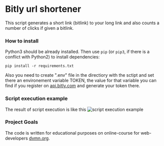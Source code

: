 # Bitly url shortener

This script generates a short link (bitlink) to your long link and also counts a number of clicks if given a bitlink.

### How to install

Python3 should be already installed. 
Then use `pip` (or `pip3`, if there is a conflict with Python2) to install dependencies:
```
pip install -r requirements.txt
```

Also you need to create ".env" file in the directiory with the sctipt and set there an environement variable TOKEN, the value for that variable you can find if you register on [api.bitly.com](https://app.bitly.com/settings/api/) and generate your token there.

### Script execution example

The result of script execution is like this ![script execution example](https://bit.ly/3EvY8I2)

### Project Goals

The code is written for educational purposes on online-course for web-developers [dvmn.org](https://dvmn.org/).
